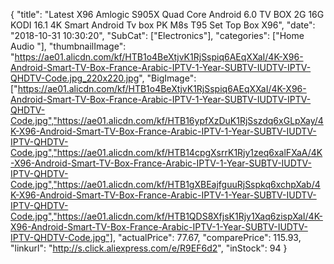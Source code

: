{
	"title": "Latest X96 Amlogic S905X Quad Core Android 6.0 TV BOX 2G 16G KODI 16.1 4K Smart Android Tv box PK M8s T95 Set Top Box X96",
	"date": "2018-10-31 10:30:20",
	"SubCat": ["Electronics"],
	"categories": ["Home Audio "],
	"thumbnailImage": "https://ae01.alicdn.com/kf/HTB1o4BeXtjvK1RjSspiq6AEqXXaI/4K-X96-Android-Smart-TV-Box-France-Arabic-IPTV-1-Year-SUBTV-IUDTV-IPTV-QHDTV-Code.jpg_220x220.jpg",
	"BigImage": ["https://ae01.alicdn.com/kf/HTB1o4BeXtjvK1RjSspiq6AEqXXaI/4K-X96-Android-Smart-TV-Box-France-Arabic-IPTV-1-Year-SUBTV-IUDTV-IPTV-QHDTV-Code.jpg","https://ae01.alicdn.com/kf/HTB16ypfXzDuK1RjSszdq6xGLpXay/4K-X96-Android-Smart-TV-Box-France-Arabic-IPTV-1-Year-SUBTV-IUDTV-IPTV-QHDTV-Code.jpg","https://ae01.alicdn.com/kf/HTB14cpgXsrrK1Rjy1zeq6xalFXaA/4K-X96-Android-Smart-TV-Box-France-Arabic-IPTV-1-Year-SUBTV-IUDTV-IPTV-QHDTV-Code.jpg","https://ae01.alicdn.com/kf/HTB1gXBEajfguuRjSspkq6xchpXab/4K-X96-Android-Smart-TV-Box-France-Arabic-IPTV-1-Year-SUBTV-IUDTV-IPTV-QHDTV-Code.jpg","https://ae01.alicdn.com/kf/HTB1QDS8XfjsK1Rjy1Xaq6zispXaI/4K-X96-Android-Smart-TV-Box-France-Arabic-IPTV-1-Year-SUBTV-IUDTV-IPTV-QHDTV-Code.jpg"],
	"actualPrice": 77.67,
	"comparePrice": 115.93,
	"linkurl": "http://s.click.aliexpress.com/e/R9EF6d2",
	"inStock": 94
}

